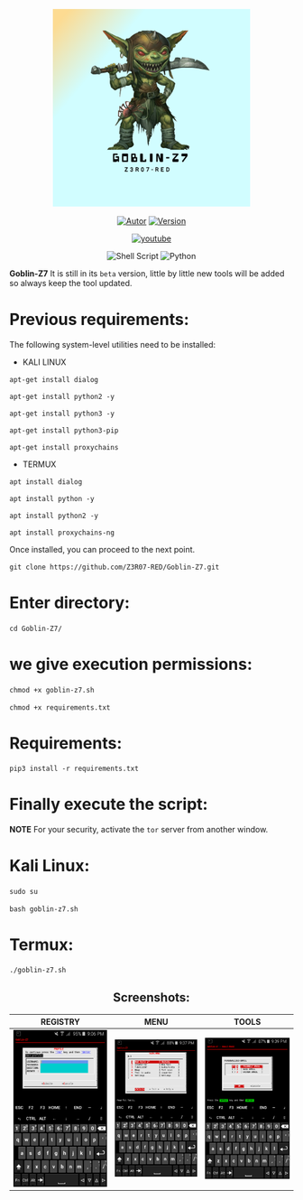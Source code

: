 <p align="center">
<img alt="goblin-z7" src="GZ7/.CS07/Img/Goblin-Z7.png" title="Goblin-Z7 v.01" width="350px" height="350px">
</p>

<p align="center">
<a href="https://github.com/Z3R07-RED"><img title="Autor" src="https://img.shields.io/badge/Author-@Z3R07_RED-blue?style=for-the-badge&logo=github"></a>
<a href=""><img title="Version" src="https://img.shields.io/badge/Version-0.6-green?style=for-the-badge&logo="></a>
</p>

<p align="center">
<a href="https://youtube.com/channel/UC9RNHWC3CFapIkmmXS8qYDQ"><img title="youtube" src="https://img.shields.io/badge/YouTube-FF0000?style=for-the-badge&logo=youtube&logoColor=white"></a>
</p>

<p align="center">
<img alt="Shell Script" src="https://img.shields.io/badge/shell_script%20-%23121011.svg?&style=for-the-badge&logo=gnu-bash&logoColor=white"/>
<img alt="Python" src="https://img.shields.io/badge/python%20-%2314354C.svg?&style=for-the-badge&logo=python&logoColor=white"/>
</p>

**Goblin-Z7** It is still in its `beta` version, little by little new tools will be added so always keep the tool updated.

Previous requirements:
======
The following system-level utilities need to be installed:

* KALI LINUX

```
apt-get install dialog
```
```
apt-get install python2 -y
```
```
apt-get install python3 -y
```
```
apt-get install python3-pip
```
```
apt-get install proxychains
```

* TERMUX

```
apt install dialog
```
```
apt install python -y
```
```
apt install python2 -y
```
```
apt install proxychains-ng
```

Once installed, you can proceed to the next point.

```
git clone https://github.com/Z3R07-RED/Goblin-Z7.git
```

# Enter directory:

`cd Goblin-Z7/`

# we give execution permissions:

`chmod +x goblin-z7.sh`

`chmod +x requirements.txt`

# Requirements:

```
pip3 install -r requirements.txt
```

# Finally execute the script:

**NOTE** For your security, activate the `tor` server from another window.

# Kali Linux:

`sudo su`

`bash goblin-z7.sh`

# Termux:

```
./goblin-z7.sh
```
<h2 align="center"> Screenshots: </h2>

|    REGISTRY    |          MENU          |       TOOLS       |
| -------------- | ---------------------- | ----------------  |
|![Index](GZ7/.CS07/Img/registry.png)|![Goblin-Z7](GZ7/.CS07/Img/menu.png)|![TOOLS](GZ7/.CS07/Img/tools.png)|


